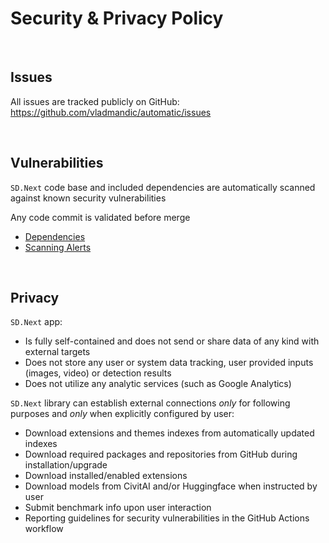# Security & Privacy Policy

<br>

## Issues

All issues are tracked publicly on GitHub: <https://github.com/vladmandic/automatic/issues>

<br>

## Vulnerabilities

`SD.Next` code base and included dependencies are automatically scanned against known security vulnerabilities

Any code commit is validated before merge

- [Dependencies](https://github.com/vladmandic/automatic/security/dependabot)
- [Scanning Alerts](https://github.com/vladmandic/automatic/security/code-scanning)

<br>

## Privacy

`SD.Next` app:

- Is fully self-contained and does not send or share data of any kind with external targets
- Does not store any user or system data tracking, user provided inputs (images, video) or detection results
- Does not utilize any analytic services (such as Google Analytics)

`SD.Next` library can establish external connections *only* for following purposes and *only* when explicitly configured by user:

- Download extensions and themes indexes from automatically updated indexes  
- Download required packages and repositories from GitHub during installation/upgrade
- Download installed/enabled extensions
- Download models from CivitAI and/or Huggingface when instructed by user
- Submit benchmark info upon user interaction
- Reporting guidelines for security vulnerabilities in the GitHub Actions workflow  
